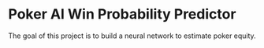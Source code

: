 # Poker AI Win Probability Predictor

The goal of this project is to build a neural network to estimate poker equity.

